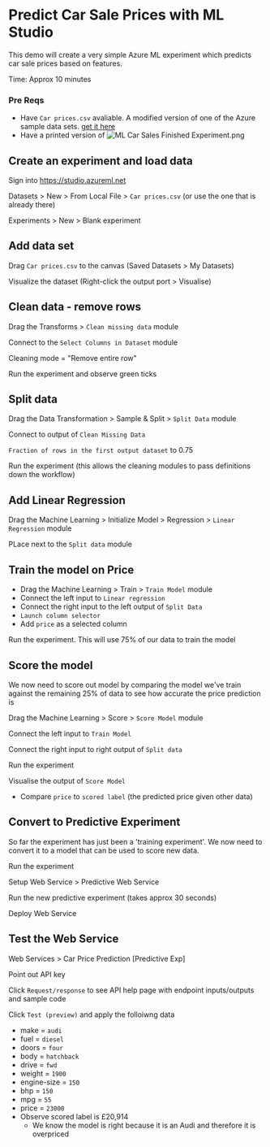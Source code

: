 # Predict Car Sale Prices with ML Studio
This demo will create a very simple Azure ML experiment which predicts car sale prices based on features.

Time: Approx 10 minutes

### Pre Reqs
* Have `Car prices.csv` avaliable. A modified version of one of the Azure sample data sets. [get it here](https://raw.githubusercontent.com/martinkearn/Content/master/Demos/Machine%20Learning%20and%20Cognitive/ML%20Supporting%20Files/Car%20prices.csv)
* Have a printed version of ![ML Car Sales Finished Experiment.png](https://github.com/martinkearn/Content/raw/master/Demos/Machine%20Learning%20and%20Cognitive/ML%20Supporting%20Files/ML%20Car%20Sales%20Finished%20Experiment.PNG)

## Create an experiment and load data
Sign into https://studio.azureml.net

Datasets > New > From Local File >  `Car prices.csv` (or use the one that is already there)

Experiments > New > Blank experiment

## Add data set

Drag `Car prices.csv` to the canvas (Saved Datasets > My Datasets)

Visualize the dataset (Right-click the output port > Visualise)

## Clean data - remove rows
Drag the Transforms > `Clean missing data` module

Connect to the `Select Columns in Dataset` module

Cleaning mode = "Remove entire row"

Run the experiment and observe green ticks

## Split data
Drag the Data Transformation > Sample & Split > `Split Data` module

Connect to output of `Clean Missing Data`

`Fraction of rows in the first output dataset` to 0.75

Run the experiment (this allows the cleaning modules to pass definitions down the workflow)

## Add Linear Regression
Drag the Machine Learning > Initialize Model > Regression > `Linear Regression` module

PLace next to the `Split data` module

## Train the model on Price
* Drag the Machine Learning > Train > `Train Model` module
* Connect the left input to `Linear regression`
* Connect the right input to the left output of `Split Data`
* `Launch column selector`
* Add `price` as a selected column

Run the experiment. This will use 75% of our data to train the model

## Score the model
We now need to score out model by comparing the model we've train against the remaining 25% of data to see how accurate the price prediction is

Drag the Machine Learning > Score > `Score Model` module

Connect the left input to `Train Model`

Connect the right input to right output of `Split data`

Run the experiment

Visualise the output of `Score Model`
* Compare `price` to `scored label` (the predicted price given other data)


## Convert to Predictive Experiment
So far the experiment has just been a 'training experiment'. We now need to convert it to a model that can be used to score new data.

Run the experiment

Setup Web Service > Predictive Web Service

Run the new predictive experiment (takes approx 30 seconds)

Deploy Web Service

## Test the Web Service
Web Services > Car Price Prediction [Predictive Exp]

Point out API key

Click `Request/response` to see API help page with endpoint inputs/outputs and sample code

Click `Test (preview)` and apply the folloiwng data
* make = `audi`
* fuel = `diesel`
* doors =  `four`
* body = `hatchback`
* drive = `fwd`
* weight = `1900`
* engine-size = `150`
* bhp = `150`
* mpg = `55`
* price = `23000`
* Observe scored label is £20,914
    * We know the model is right because it is an Audi and therefore it is overpriced

